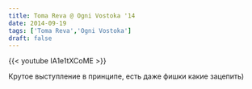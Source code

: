 ```yaml
---
title: Toma Reva @ Ogni Vostoka '14
date: 2014-09-19
tags: ['Toma Reva','Ogni Vostoka']
draft: false
---
```

{{< youtube IA1e1tXCoME >}}

<p>Крутое выступление в принципе, есть даже фишки какие зацепить)</p>
